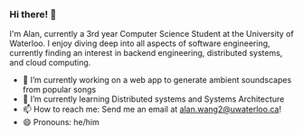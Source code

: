 ### Hi there! 👋

I'm Alan, currently a 3rd year Computer Science Student at the University of Waterloo. I enjoy diving deep into all aspects of software engineering, currently finding an interest in backend engineering, distributed systems, and cloud computing.


- 🔭 I’m currently working on a web app to generate ambient soundscapes from popular songs
- 🌱 I’m currently learning Distributed systems and Systems Architecture
- 📫 How to reach me: Send me an email at alan.wang2@uwaterloo.ca!
- 😄 Pronouns: he/him


<!--
**AlanWang1/AlanWang1** is a ✨ _special_ ✨ repository because its `README.md` (this file) appears on your GitHub profile.

Here are some ideas to get you started:


- ⚡ Fun fact: ...
-->
